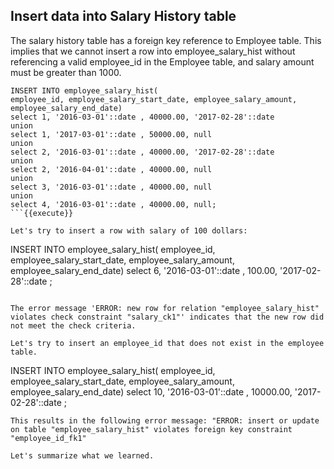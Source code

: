 
## Insert data into Salary History table

The salary history table has a foreign key reference to Employee table. This implies that we cannot insert a row into employee_salary_hist without referencing a valid employee_id in the Employee table, and salary amount must be greater than 1000.

```
INSERT INTO employee_salary_hist(
employee_id, employee_salary_start_date, employee_salary_amount,
employee_salary_end_date)
select 1, '2016-03-01'::date , 40000.00, '2017-02-28'::date
union
select 1, '2017-03-01'::date , 50000.00, null
union
select 2, '2016-03-01'::date , 40000.00, '2017-02-28'::date
union
select 2, '2016-04-01'::date , 40000.00, null
union
select 3, '2016-03-01'::date , 40000.00, null
union
select 4, '2016-03-01'::date , 40000.00, null;
```{{execute}}

Let's try to insert a row with salary of 100 dollars:

```
INSERT INTO employee_salary_hist(
    employee_id, employee_salary_start_date, employee_salary_amount, employee_salary_end_date)
select 6, '2016-03-01'::date , 100.00, '2017-02-28'::date ;
```{{execute}}

The error message 'ERROR: new row for relation "employee_salary_hist" violates check constraint "salary_ck1"' indicates that the new row did not meet the check criteria.

Let's try to insert an employee_id that does not exist in the employee table.

```
INSERT INTO employee_salary_hist(
    employee_id, employee_salary_start_date, employee_salary_amount, employee_salary_end_date)
select 10, '2016-03-01'::date , 10000.00, '2017-02-28'::date ;
```
This results in the following error message: "ERROR: insert or update on table "employee_salary_hist" violates foreign key constraint "employee_id_fk1"

Let's summarize what we learned.
